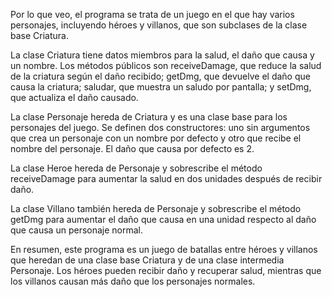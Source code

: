 Por lo que veo, el programa se trata de un juego en el que hay varios personajes, incluyendo héroes y villanos, que son subclases de la clase base Criatura.

La clase Criatura tiene datos miembros para la salud, el daño que causa y un nombre. Los métodos públicos son receiveDamage, que reduce la salud de la criatura según el daño recibido; getDmg, que devuelve el daño que causa la criatura; saludar, que muestra un saludo por pantalla; y setDmg, que actualiza el daño causado.

La clase Personaje hereda de Criatura y es una clase base para los personajes del juego. Se definen dos constructores: uno sin argumentos que crea un personaje con un nombre por defecto y otro que recibe el nombre del personaje. El daño que causa por defecto es 2.

La clase Heroe hereda de Personaje y sobrescribe el método receiveDamage para aumentar la salud en dos unidades después de recibir daño.

La clase Villano también hereda de Personaje y sobrescribe el método getDmg para aumentar el daño que causa en una unidad respecto al daño que causa un personaje normal.

En resumen, este programa es un juego de batallas entre héroes y villanos que heredan de una clase base Criatura y de una clase intermedia Personaje. Los héroes pueden recibir daño y recuperar salud, mientras que los villanos causan más daño que los personajes normales.
